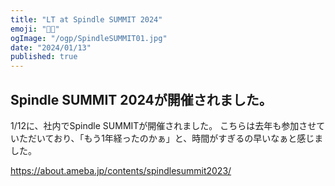 ```yaml
---
title: "LT at Spindle SUMMIT 2024"
emoji: "🧑‍🎤"
ogImage: "/ogp/SpindleSUMMIT01.jpg"
date: "2024/01/13"
published: true
---
```


## Spindle SUMMIT 2024が開催されました。

1/12に、社内でSpindle SUMMITが開催されました。
こちらは去年も参加させていただいており、「もう1年経ったのかぁ」と、時間がすぎるの早いなぁと感じました。

https://about.ameba.jp/contents/spindlesummit2023/
